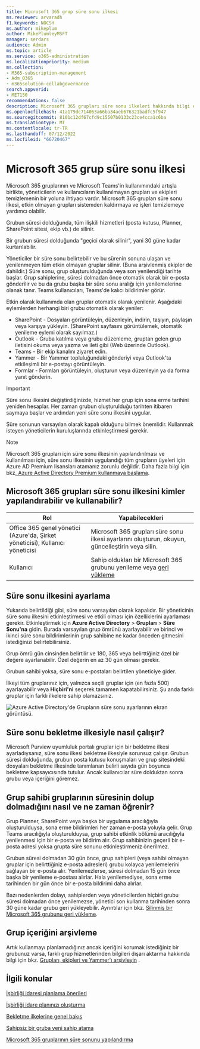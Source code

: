 ```yaml
---
title: Microsoft 365 grup süre sonu ilkesi
ms.reviewer: arvaradh
f1.keywords: NOCSH
ms.author: mikeplum
author: MikePlumleyMSFT
manager: serdars
audience: Admin
ms.topic: article
ms.service: o365-administration
ms.localizationpriority: medium
ms.collection:
- M365-subscription-management
- Adm_O365
- m365solution-collabgovernance
search.appverid:
- MET150
recommendations: false
description: Microsoft 365 grupları süre sonu ilkeleri hakkında bilgi edinin.
ms.openlocfilehash: 41a179dc714063a66ba34aeb676321badfc5f947
ms.sourcegitcommit: 8101c12df67cfd9c15507b0133c23ce4cca1c6ba
ms.translationtype: MT
ms.contentlocale: tr-TR
ms.lasthandoff: 07/12/2022
ms.locfileid: "66720467"
---
```

# <a name="microsoft-365-group-expiration-policy"></a>Microsoft 365 grup süre sonu ilkesi

Microsoft 365 gruplarının ve Microsoft Teams'in kullanımındaki artışla birlikte, yöneticilerin ve kullanıcıların kullanılmayan grupları ve ekipleri temizlemenin bir yoluna ihtiyacı vardır. Microsoft 365 grupları süre sonu ilkesi, etkin olmayan grupları sistemden kaldırmaya ve işleri temizlemeye yardımcı olabilir.

Grubun süresi dolduğunda, tüm ilişkili hizmetleri (posta kutusu, Planner, SharePoint sitesi, ekip vb.) de silinir.

Bir grubun süresi dolduğunda "geçici olarak silinir", yani 30 güne kadar kurtarılabilir.

Yöneticiler bir süre sonu belirtebilir ve bu sürenin sonuna ulaşan ve yenilenmeyen tüm etkin olmayan gruplar silinir. (Buna arşivlenmiş ekipler de dahildir.) Süre sonu, grup oluşturulduğunda veya son yenilendiği tarihte başlar. Grup sahiplerine, süresi dolmadan önce otomatik olarak bir e-posta gönderilir ve bu da grubu başka bir süre sonu aralığı için yenilemelerine olanak tanır. Teams kullanıcıları, Teams'de kalıcı bildirimler görür.

Etkin olarak kullanımda olan gruplar otomatik olarak yenilenir. Aşağıdaki eylemlerden herhangi biri grubu otomatik olarak yeniler:
- SharePoint - Dosyaları görüntüleyin, düzenleyin, indirin, taşıyın, paylaşın veya karşıya yükleyin. (SharePoint sayfasını görüntülemek, otomatik yenileme eylemi olarak sayılmaz.)
- Outlook - Gruba katılma veya grubu düzenleme, gruptan gelen grup iletisini okuma veya yazma ve ileti gibi (Web üzerinde Outlook).
- Teams - Bir ekip kanalını ziyaret edin.
- Yammer - Bir Yammer topluluğundaki gönderiyi veya Outlook'ta etkileşimli bir e-postayı görüntüleyin.
- Formlar - Formları görüntüleyin, oluşturun veya düzenleyin ya da forma yanıt gönderin. 

> [!IMPORTANT]
> Süre sonu ilkesini değiştirdiğinizde, hizmet her grup için sona erme tarihini yeniden hesaplar. Her zaman grubun oluşturulduğu tarihten itibaren saymaya başlar ve ardından yeni süre sonu ilkesini uygular.

Süre sonunun varsayılan olarak kapalı olduğunu bilmek önemlidir. Kullanmak isteyen yöneticilerin kuruluşlarında etkinleştirmesi gerekir.

> [!NOTE]
> Microsoft 365 grupları için süre sonu ilkesinin yapılandırılması ve kullanılması için, süre sonu ilkesinin uygulandığı tüm grupların üyeleri için Azure AD Premium lisansları atamanız zorunlu değildir. Daha fazla bilgi için bkz[. Azure Active Directory Premium kullanmaya başlama](/azure/active-directory/active-directory-get-started-premium).

## <a name="who-can-configure-and-use-the-microsoft-365-groups-expiration-policy"></a>Microsoft 365 grupları süre sonu ilkesini kimler yapılandırabilir ve kullanabilir?

|Rol|Yapabilecekleri|
|---------|---------|
|Office 365 genel yönetici (Azure'da, Şirket yöneticisi), Kullanıcı yöneticisi|Microsoft 365 grupları süre sonu ilkesi ayarlarını oluşturun, okuyun, güncelleştirin veya silin.|
|Kullanıcı|Sahip oldukları bir Microsoft 365 grubunu yenileme veya [geri yükleme](/azure/active-directory/users-groups-roles/groups-restore-deleted)|

## <a name="how-to-set-the-expiration-policy"></a>Süre sonu ilkesini ayarlama

Yukarıda belirtildiği gibi, süre sonu varsayılan olarak kapalıdır. Bir yöneticinin süre sonu ilkesini etkinleştirmesi ve etkili olması için özelliklerini ayarlaması gerekir. Etkinleştirmek için **Azure Active Directory** > **Grupları** > **Süre Sonu'na** gidin. Burada varsayılan grup ömrünü ayarlayabilir ve birinci ve ikinci süre sonu bildirimlerinin grup sahibine ne kadar önceden gitmesini istediğinizi belirtebilirsiniz.

Grup ömrü gün cinsinden belirtilir ve 180, 365 veya belirttiğiniz özel bir değere ayarlanabilir. Özel değerin en az 30 gün olması gerekir.

Grubun sahibi yoksa, süre sonu e-postaları belirtilen yöneticiye gider.

İlkeyi tüm gruplarınız için, yalnızca seçili gruplar için (en fazla 500) ayarlayabilir veya **Hiçbiri'ni** seçerek tamamen kapatabilirsiniz. Şu anda farklı gruplar için farklı ilkelere sahip olamazsınız.

![Azure Active Directory'de Grupların süre sonu ayarlarının ekran görüntüsü.](../media/azure-groups-expiration-settings.png)

## <a name="how-expiry-works-with-the-retention-policy"></a>Süre sonu bekletme ilkesiyle nasıl çalışır?

Microsoft Purview uyumluluk portalı gruplar için bir bekletme ilkesi ayarladıysanız, süre sonu ilkesi bekletme ilkesiyle sorunsuz çalışır. Grubun süresi dolduğunda, grubun posta kutusu konuşmaları ve grup sitesindeki dosyaları bekletme ilkesinde tanımlanan belirli sayıda gün boyunca bekletme kapsayıcısında tutulur. Ancak kullanıcılar süre dolduktan sonra grubu veya içeriğini göremez.

## <a name="how-and-when-a-group-owner-learns-if-their-groups-are-going-to-expire"></a>Grup sahibi gruplarının süresinin dolup dolmadığını nasıl ve ne zaman öğrenir?

Grup Planner, SharePoint veya başka bir uygulama aracılığıyla oluşturulduysa, sona erme bildirimleri her zaman e-posta yoluyla gelir.
Grup Teams aracılığıyla oluşturulduysa, grup sahibi etkinlik bölümü aracılığıyla yenilenmesi için bir e-posta ve bildirim alır. Grup sahibinizin geçerli bir e-posta adresi yoksa grupta süre sonunu etkinleştirmeniz önerilmez.

Grubun süresi dolmadan 30 gün önce, grup sahipleri (veya sahibi olmayan gruplar için belirttiğiniz e-posta adresleri) grubu kolayca yenilemelerini sağlayan bir e-posta alır. Yenilemezlerse, süresi dolmadan 15 gün önce başka bir yenileme e-postası alırlar. Hala yenilemediyse, sona erme tarihinden bir gün önce bir e-posta bildirimi daha alırlar.

Bazı nedenlerden dolayı, sahiplerden veya yöneticilerden hiçbiri grubu süresi dolmadan önce yenilemezse, yönetici son kullanma tarihinden sonra 30 güne kadar grubu geri yükleyebilir. Ayrıntılar için bkz. [Silinmiş bir Microsoft 365 grubunu geri yükleme](https://support.office.com/article/restore-a-deleted-office-365-group-b7c66b59-657a-4e1a-8aa0-8163b1f4eb54).

## <a name="archiving-group-contents"></a>Grup içeriğini arşivleme

Artık kullanmayı planlamadığınız ancak içeriğini korumak istediğiniz bir grubunuz varsa, farklı grup hizmetlerinden bilgileri dışarı aktarma hakkında bilgi için bkz. [Grupları, ekipleri ve Yammer'ı arşivleyin](end-life-cycle-groups-teams-sites-yammer.md) .

## <a name="related-topics"></a>İlgili konular

[İşbirliği idaresi planlama önerileri](collaboration-governance-overview.md#collaboration-governance-planning-recommendations)

[İşbirliği idare planınızı oluşturma](collaboration-governance-first.md)

[Bekletme ilkelerine genel bakış](https://support.office.com/article/5e377752-700d-4870-9b6d-12bfc12d2423)

[Sahipsiz bir gruba yeni sahip atama](https://support.office.com/article/86bb3db6-8857-45d1-95c8-f6d540e45732)

[Microsoft 365 gruplarının süre sonunu yapılandırma](/azure/active-directory/active-directory-groups-lifecycle-azure-portal)
